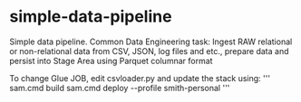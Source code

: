 # simple-data-pipeline
Simple data pipeline. Common Data Engineering task: Ingest RAW relational or non-relational data from CSV, JSON, log files and etc., prepare data and persist into Stage Area using Parquet columnar format 

To change Glue JOB, edit csvloader.py and update the stack using:
'''
sam.cmd build 
sam.cmd deploy --profile smith-personal
'''
